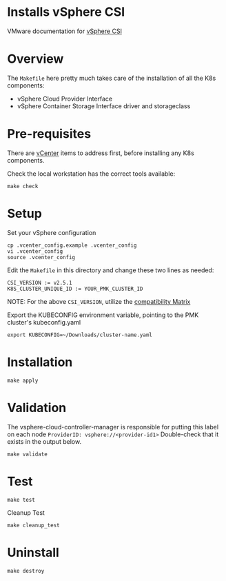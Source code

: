 # Installs vSphere CSI

VMware documentation for [vSphere CSI](https://docs.vmware.com/en/VMware-vSphere-Container-Storage-Plug-in/index.html)

# Overview

The `Makefile` here pretty much takes care of the installation of all the K8s components:
- vSphere Cloud Provider Interface
- vSphere Container Storage Interface driver and storageclass

# Pre-requisites

There are [vCenter](https://docs.vmware.com/en/VMware-vSphere-Container-Storage-Plug-in/2.0/vmware-vsphere-csp-getting-started/GUID-0AB6E692-AA47-4B6A-8CEA-38B754E16567.html#GUID-FFE45B20-576F-42D9-953F-6E91AC76C641__GUID-B272488E-6A7B-4BEE-9206-0FD55996AA14) items to address first, before installing any K8s components.

Check the local workstation has the correct tools available:

```shell
make check
```

# Setup

Set your vSphere configuration

```shell
cp .vcenter_config.example .vcenter_config
vi .vcenter_config
source .vcenter_config
```

Edit the `Makefile` in this directory and change these two lines as needed:

```
CSI_VERSION := v2.5.1
K8S_CLUSTER_UNIQUE_ID := YOUR_PMK_CLUSTER_ID
```

NOTE: For the above `CSI_VERSION`, utilize the [compatibility Matrix](https://docs.vmware.com/en/VMware-vSphere-Container-Storage-Plug-in/2.0/vmware-vsphere-csp-getting-started/GUID-D4AAD99E-9128-40CE-B89C-AD451DA8379D.html#GUID-D4AAD99E-9128-40CE-B89C-AD451DA8379D__SECTION_85EB5376-E31A-438A-83FA-9FB19EA46D43)

Export the KUBECONFIG environment variable, pointing to the PMK cluster's kubeconfig.yaml

```
export KUBECONFIG=~/Downloads/cluster-name.yaml
```

# Installation

```shell
make apply
```

# Validation

The vsphere-cloud-controller-manager is responsible for putting this label on each node `ProviderID: vsphere://<provider-id1>`
Double-check that it exists in the output below.

```shell
make validate
```

# Test

```shell
make test
```

Cleanup Test

```shell
make cleanup_test
```

# Uninstall

```shell
make destroy
```

